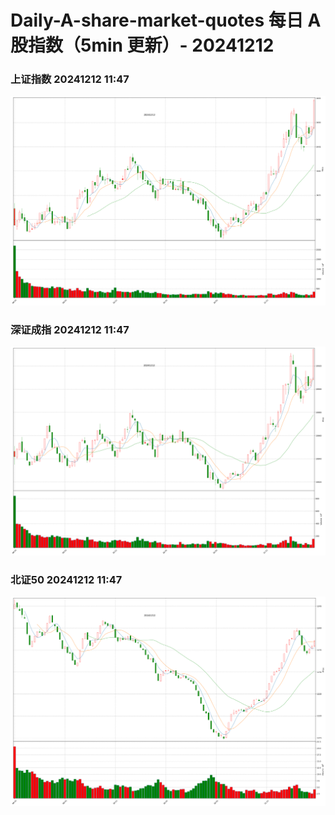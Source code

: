 
# Daily-A-share-market-quotes 每日 A 股指数（5min 更新）- 20241212

### 上证指数 20241212 11:47
![](./fig/2024/12/20241212-sh000001.png)

### 深证成指 20241212 11:47
![](./fig/2024/12/20241212-sz399001.png)

### 北证50 20241212 11:47
![](./fig/2024/12/20241212-bj899050.png)
